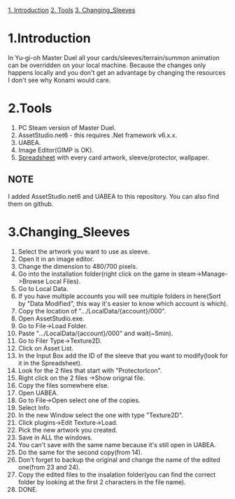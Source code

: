 [1. Introduction](#1Introduction)
[2. Tools](#2Tools)
[3. Changing_Sleeves](#3Changing_Sleeves)

# 1.Introduction
In Yu-gi-oh Master Duel all your cards/sleeves/terrain/summon animation can be overridden on your local machine.
Because the changes only happens locally and you don't get an advantage by changing the resources I don't see why Konami would care. 

# 2.Tools
1. PC Steam version of Master Duel.
2. AssetStudio.net6 - this requires .Net framework v6.x.x.
3. UABEA.
4. Image Editor(GIMP is OK).
5. <a href="https://docs.google.com/spreadsheets/d/1IXpwCaabi47Ly8dAf4aJtFdYwi29yGkCJ4bvMhnsvc8/edit#gid=1574353405">Spreadsheet</a> with every card artwork, sleeve/protector, wallpaper.

## NOTE
I added AssetStudio.net6 and UABEA to this repository. You can also find them on github.

# 3.Changing_Sleeves
1. Select the artwork you want to use as sleeve.
2. Open it in an image editor.
3. Change the dimension to 480/700 pixels.
4. Go into the installation folder(right click on the game in steam->Manage->Browse Local Files).
5. Go to Local Data.
6. If you have multiple accounts you will see multiple folders in here(Sort by "Data Modified", this way it's easier to know which account is which).
7. Copy the location of ".../LocalData/{account}/000".
8. Open AssetStudio.exe.
9. Go to File->Load Folder.
10. Paste ".../LocalData/{account}/000" and wait(~5min).
11. Go to Filer Type->Texture2D.
12. Click on Asset List.
13. In the Input Box add the ID of the sleeve that you want to modify(look for it in the Spreadsheet).
14. Look for the 2 files that start with "ProtectorIcon".
15. Right click on the 2 files ->Show orignal file.
16. Copy the files somewhere else.
17. Open UABEA.
18. Go to File->Open select one of the copies.
19. Select Info.
20. In the new Window select the one with type "Texture2D".
21. Click plugins->Edit Texture->Load.
22. Pick the new artwork you created.
23. Save in ALL the windows.
24. You can't save with the same name because it's still open in UABEA.
25. Do the same for the second copy(from 14).
26. Don't forget to backup the original and change the name of the edited one(from 23 and 24).
27. Copy the edited files to the insalation folder(you can find the correct folder by looking at the first 2 characters in the file name).
28. DONE.
